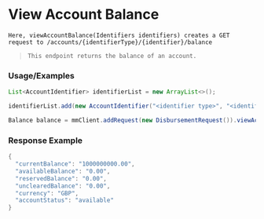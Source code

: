 # View Account Balance

`Here, viewAccountBalance(Identifiers identifiers) creates a GET request to /accounts/{identifierType}/{identifier}/balance`

> `This endpoint returns the balance of an account.`

### Usage/Examples

```java
List<AccountIdentifier> identifierList = new ArrayList<>();

identifierList.add(new AccountIdentifier("<identifier type>", "<identifier type value>"));

Balance balance = mmClient.addRequest(new DisbursementRequest()).viewAccountBalance(new Identifiers(identifierList));
```

### Response Example

```java
{
  "currentBalance": "1000000000.00",
  "availableBalance": "0.00",
  "reservedBalance": "0.00",
  "unclearedBalance": "0.00",
  "currency": "GBP",
  "accountStatus": "available"
}
```
